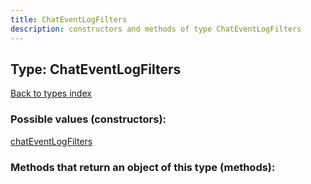 ```yaml
---
title: ChatEventLogFilters
description: constructors and methods of type ChatEventLogFilters
---
```

## Type: ChatEventLogFilters  
[Back to types index](index.md)



### Possible values (constructors):

[chatEventLogFilters](../constructors/chatEventLogFilters.md)  



### Methods that return an object of this type (methods):



